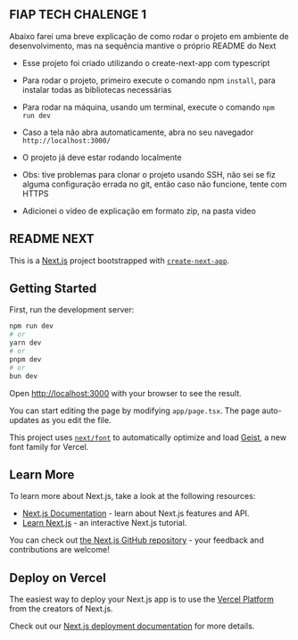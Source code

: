 ## FIAP TECH CHALENGE 1

Abaixo farei uma breve explicação de como rodar o projeto em ambiente de desenvolvimento, mas na sequência mantive o próprio README do Next

- Esse projeto foi criado utilizando o create-next-app com typescript
- Para rodar o projeto, primeiro execute o comando npm `install`, para instalar todas as bibliotecas necessárias
- Para rodar na máquina, usando um terminal, execute o comando `npm run dev`
- Caso a tela não abra automaticamente, abra no seu navegador `http://localhost:3000/`
- O projeto já deve estar rodando localmente

- Obs: tive problemas para clonar o projeto usando SSH, não sei se fiz alguma configuração errada no git, então caso não funcione, tente com HTTPS
- Adicionei o vídeo de explicação em formato zip, na pasta video

## README NEXT

This is a [Next.js](https://nextjs.org) project bootstrapped with [`create-next-app`](https://nextjs.org/docs/app/api-reference/cli/create-next-app).

## Getting Started

First, run the development server:

```bash
npm run dev
# or
yarn dev
# or
pnpm dev
# or
bun dev
```

Open [http://localhost:3000](http://localhost:3000) with your browser to see the result.

You can start editing the page by modifying `app/page.tsx`. The page auto-updates as you edit the file.

This project uses [`next/font`](https://nextjs.org/docs/app/building-your-application/optimizing/fonts) to automatically optimize and load [Geist](https://vercel.com/font), a new font family for Vercel.

## Learn More

To learn more about Next.js, take a look at the following resources:

- [Next.js Documentation](https://nextjs.org/docs) - learn about Next.js features and API.
- [Learn Next.js](https://nextjs.org/learn) - an interactive Next.js tutorial.

You can check out [the Next.js GitHub repository](https://github.com/vercel/next.js) - your feedback and contributions are welcome!

## Deploy on Vercel

The easiest way to deploy your Next.js app is to use the [Vercel Platform](https://vercel.com/new?utm_medium=default-template&filter=next.js&utm_source=create-next-app&utm_campaign=create-next-app-readme) from the creators of Next.js.

Check out our [Next.js deployment documentation](https://nextjs.org/docs/app/building-your-application/deploying) for more details.
